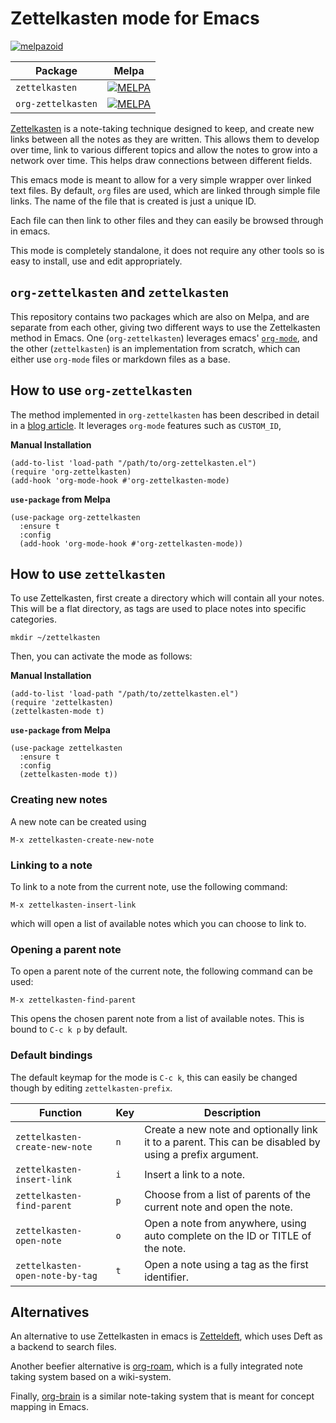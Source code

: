 # Zettelkasten mode for Emacs

[![melpazoid](https://github.com/ymherklotz/emacs-zettelkasten/actions/workflows/melpazoid.yml/badge.svg)](https://github.com/ymherklotz/emacs-zettelkasten/actions/workflows/melpazoid.yml)

| Package | Melpa |
|---|---|
| `zettelkasten` | [![MELPA](https://melpa.org/packages/zettelkasten-badge.svg)](https://melpa.org/#/zettelkasten) |
| `org-zettelkasten` | [![MELPA](https://melpa.org/packages/org-zettelkasten-badge.svg)](https://melpa.org/#/org-zettelkasten) |

[Zettelkasten](https://zettelkasten.de/) is a note-taking technique designed to keep, and create new links between all the notes as they are written. This allows them to develop over time, link to various different topics and allow the notes to grow into a network over time. This helps draw connections between different fields.

This emacs mode is meant to allow for a very simple wrapper over linked text files. By default, `org` files are used, which are linked through simple file links. The name of the file that is created is just a unique ID.

Each file can then link to other files and they can easily be browsed through in emacs.

This mode is completely standalone, it does not require any other tools so is easy to install, use and edit appropriately.

## `org-zettelkasten` and `zettelkasten`

This repository contains two packages which are also on Melpa, and are separate from each other, giving two different ways to use the Zettelkasten method in Emacs.  One (`org-zettelkasten`) leverages emacs' [`org-mode`](https://orgmode.org/), and the other (`zettelkasten`) is an implementation from scratch, which can either use `org-mode` files or markdown files as a base.

## How to use `org-zettelkasten`

The method implemented in `org-zettelkasten` has been described in detail in a [blog article](https://yannherklotz.com/blog/2020-12-21-introduction-to-luhmanns-zettelkasten.html).  It leverages `org-mode` features such as `CUSTOM_ID`, 

**Manual Installation**

``` emacs-lisp
(add-to-list 'load-path "/path/to/org-zettelkasten.el")
(require 'org-zettelkasten)
(add-hook 'org-mode-hook #'org-zettelkasten-mode)
```

**`use-package` from Melpa**

``` emacs-lisp
(use-package org-zettelkasten
  :ensure t
  :config
  (add-hook 'org-mode-hook #'org-zettelkasten-mode))
```

## How to use `zettelkasten`

To use Zettelkasten, first create a directory which will contain all your notes. This will be a flat directory, as tags are used to place notes into specific categories.

``` shell
mkdir ~/zettelkasten
```

Then, you can activate the mode as follows:

**Manual Installation**

```emacs-lisp
(add-to-list 'load-path "/path/to/zettelkasten.el")
(require 'zettelkasten)
(zettelkasten-mode t)
```

**`use-package` from Melpa**

``` emacs-lisp
(use-package zettelkasten
  :ensure t
  :config
  (zettelkasten-mode t))
```

### Creating new notes

A new note can be created using

``` text
M-x zettelkasten-create-new-note
```

### Linking to a note

To link to a note from the current note, use the following command:

``` text
M-x zettelkasten-insert-link
```

which will open a list of available notes which you can choose to link to.

### Opening a parent note

To open a parent note of the current note, the following command can be used:

``` text
M-x zettelkasten-find-parent
```

This opens the chosen parent note from a list of available notes. This is bound to `C-c k p` by default.

### Default bindings

The default keymap for the mode is `C-c k`, this can easily be changed though by editing `zettelkasten-prefix`.

| Function | Key | Description |
|---|---|---|
| `zettelkasten-create-new-note` | `n` | Create a new note and optionally link it to a parent. This can be disabled by using a prefix argument. |
| `zettelkasten-insert-link` | `i` | Insert a link to a note. |
| `zettelkasten-find-parent` | `p` | Choose from a list of parents of the current note and open the note. |
| `zettelkasten-open-note` | `o` | Open a note from anywhere, using auto complete on the ID or TITLE of the note. |
| `zettelkasten-open-note-by-tag` | `t` | Open a note using a tag as the first identifier. |

## Alternatives

An alternative to use Zettelkasten in emacs is [Zetteldeft](https://github.com/EFLS/zetteldeft), which uses Deft as a backend to search files.

Another beefier alternative is [org-roam](https://github.com/jethrokuan/org-roam/), which is a fully integrated note taking system based on a wiki-system.

Finally, [org-brain](https://github.com/Kungsgeten/org-brain) is a similar note-taking system that is meant for concept mapping in Emacs.
